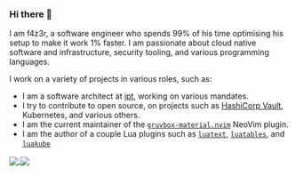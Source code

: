 ### Hi there 👋

I am f4z3r, a software engineer who spends 99% of his time optimising his setup to make it work 1%
faster. I am passionate about cloud native software and infrastructure, security tooling, and
various programming languages.

I work on a variety of projects in various roles, such as:
- I am a software architect at [ipt](https://ipt.ch/en/), working on various mandates.
- I try to contribute to open source, on projects such as [HashiCorp
  Vault](https://github.com/hashicorp/vault), Kubernetes, and various others.
- I am the current maintainer of the
  [`gruvbox-material.nvim`](https://github.com/f4z3r/gruvbox-material.nvim) NeoVim plugin.
- I am the author of a couple Lua plugins such as
  [`luatext`](https://github.com/f4z3r/luatext), [`luatables`](https://github.com/f4z3r/luatables),
  and [`luakube`](https://github.com/f4z3r/luakube)

<a href="https://github.com/f4z3r">
  <img align="center" src="https://github-readme-stats.vercel.app/api?username=f4z3r&show_icons=True&theme=dark&include_all_commits=True&count_private=True" />
</a>
<a href="https://github.com/f4z3r">
  <img align="center" src="https://github-readme-stats.vercel.app/api/top-langs/?username=f4z3r&theme=dark&langs_count=8&layout=compact" />
</a>


